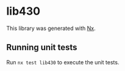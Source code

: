 # lib430

This library was generated with [Nx](https://nx.dev).

## Running unit tests

Run `nx test lib430` to execute the unit tests.
